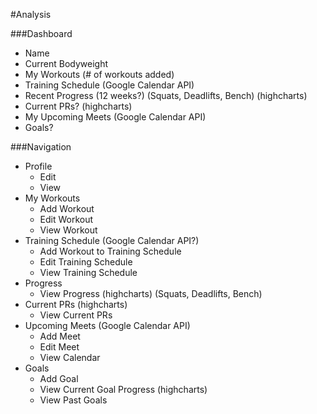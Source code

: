 #Analysis

###Dashboard
* Name
* Current Bodyweight
* My Workouts (# of workouts added)
* Training Schedule (Google Calendar API)
* Recent Progress (12 weeks?) (Squats, Deadlifts, Bench) (highcharts)
* Current PRs? (highcharts)
* My Upcoming Meets (Google Calendar API)
* Goals?

###Navigation
* Profile
	- Edit
	- View
* My Workouts
	- Add Workout
	- Edit Workout
	- View Workout
* Training Schedule (Google Calendar API?)
	- Add Workout to Training Schedule
	- Edit Training Schedule
	- View Training Schedule
* Progress
	- View Progress (highcharts) (Squats, Deadlifts, Bench)
* Current PRs (highcharts)
	- View Current PRs
* Upcoming Meets (Google Calendar API)
	- Add Meet
	- Edit Meet
	- View Calendar
* Goals	
	- Add Goal
	- View Current Goal Progress (highcharts)
	- View Past Goals
